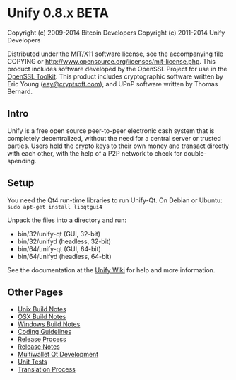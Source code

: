 Unify 0.8.x BETA
====================

Copyright (c) 2009-2014 Bitcoin Developers
Copyright (c) 2011-2014 Unify Developers

Distributed under the MIT/X11 software license, see the accompanying
file COPYING or http://www.opensource.org/licenses/mit-license.php.
This product includes software developed by the OpenSSL Project for use in the [OpenSSL Toolkit](http://www.openssl.org/). This product includes
cryptographic software written by Eric Young ([eay@cryptsoft.com](mailto:eay@cryptsoft.com)), and UPnP software written by Thomas Bernard.


Intro
---------------------
Unify is a free open source peer-to-peer electronic cash system that is
completely decentralized, without the need for a central server or trusted
parties.  Users hold the crypto keys to their own money and transact directly
with each other, with the help of a P2P network to check for double-spending.


Setup
---------------------
You need the Qt4 run-time libraries to run Unify-Qt. On Debian or Ubuntu:
	`sudo apt-get install libqtgui4`

Unpack the files into a directory and run:

- bin/32/unify-qt (GUI, 32-bit)
- bin/32/unifyd (headless, 32-bit)
- bin/64/unify-qt (GUI, 64-bit)
- bin/64/unifyd (headless, 64-bit)

See the documentation at the [Unify Wiki](http://unify.info)
for help and more information.


Other Pages
---------------------
- [Unix Build Notes](build-unix.md)
- [OSX Build Notes](build-osx.md)
- [Windows Build Notes](build-msw.md)
- [Coding Guidelines](coding.md)
- [Release Process](release-process.md)
- [Release Notes](release-notes.md)
- [Multiwallet Qt Development](multiwallet-qt.md)
- [Unit Tests](unit-tests.md)
- [Translation Process](translation_process.md)
